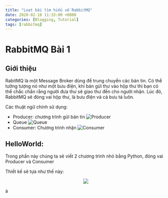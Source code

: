 ```yaml
---
title: "Loạt bài tìm hiểu về RabbitMQ"
date: 2020-02-18 11:33:00 +0800
categories: [Blogging, Tutorial]
tags: [rabbitmq]
---
```


# RabbitMQ Bài 1

## Giới thiệu
RabitMQ là một Message Broker dùng để trung chuyển các bản tin. Có thể tưởng tượng nó như một bưu điện, khi bản gửi thư vào hộp thư thì bạn có thể chắc chắn rằng người đưa thư sẽ giao thư đến cho người nhận. Lúc đó, RabbitMQ sẽ đóng vai hộp thư, là bưu điện và cả bưu tá luôn.

Các thuật ngữ chính sử dụng:
 - Producer: chương trình gửi bản tin ![Producer](https://www.rabbitmq.com/img/tutorials/producer.png)
 - Queue ![Queue](https://www.rabbitmq.com/img/tutorials/queue.png)
 - Consumer: Chương trình nhận ![Consumer](https://www.rabbitmq.com/img/tutorials/consumer.png)

## HelloWorld:
Trong phần này chúng ta sẽ viết 2 chương trình nhỏ bằng Python, đóng vai Producer và Consumer

Thiết kế sẽ tựa như thế này:
<center><img src="https://www.rabbitmq.com/img/tutorials/python-one-overall.png"></center>

à

